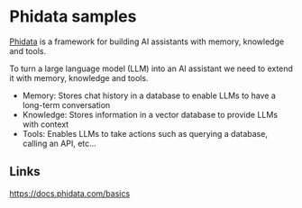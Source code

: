 # Phidata samples

[Phidata][100] is a framework for building AI assistants with memory, knowledge and tools.

[100]: https://docs.phidata.com/introduction

To turn a large language model (LLM) into an AI assistant we need to extend it with memory, knowledge and tools.

- Memory: Stores chat history in a database to enable LLMs to have a long-term conversation
- Knowledge: Stores information in a vector database to provide LLMs with context
- Tools: Enables LLMs to take actions such as querying a database, calling an API, etc...

## Links

https://docs.phidata.com/basics

